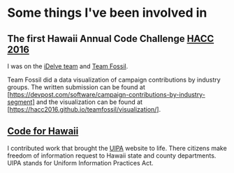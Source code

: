 # Some things I've been involved in

## The first Hawaii Annual Code Challenge [HACC 2016](https://hacc.devpost.com/)

I was on the [iDelve team](https://devpost.com/software/idelve) and [Team
Fossil](https://devpost.com/software/campaign-contributions-by-industry-segment).

Team Fossil did a data visualization of campaign contributions by industry
groups. The written submission can be found at
[https://devpost.com/software/campaign-contributions-by-industry-segment]
and the visualization can be found at
[https://hacc2016.github.io/teamfossil/visualization/].


## [Code for Hawaii](http://www.codeforhawaii.org/)

I contributed work that brought the [UIPA](https://uipa.org/) website to life.
There citizens make freedom of information request to Hawaii state and county
departments. UIPA stands for Uniform Information Practices Act.
